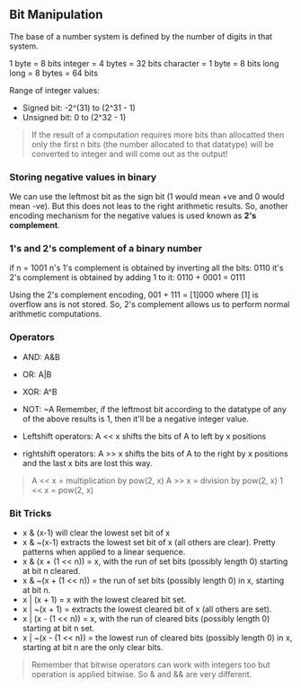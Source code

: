 ## Bit Manipulation

The base of a number system is defined by the number of digits in that system.

1 byte = 8 bits
integer = 4 bytes = 32 bits
character = 1 byte = 8 bits
long long = 8 bytes = 64 bits

Range of integer values:
-   Signed bit:     -2^(31) to (2^31 - 1)
-   Unsigned bit:   0 to (2^32 - 1)

> If the result of a computation requires more bits than allocatted then only the first n bits (the number allocated to that datatype) will be converted to integer and will come out as the output!

### Storing negative values in binary

We can use the leftmost bit as the sign bit (1 would mean +ve and 0 would mean -ve). But this does not leas to the right arithmetic results. So, another encoding mechanism for the negative values is used known as **2's complement**.

### 1's and 2's complement of a binary number

if n = 1001
n's 1's complement is obtained by inverting all the bits: 0110
it's 2's complement is obtained by adding 1 to it: 0110 + 0001 = 0111

Using the 2's complement encoding, 001 + 111 = [1]000 where [1] is overflow ans is not stored. So, 2's complement allows us to perform normal arithmetic computations.

### Operators

-   AND: A&B
-   OR: A|B
-   XOR: A^B
-   NOT: ~A
Remember, if the leftmost bit according to the datatype of any of the above results is 1, then it'll be a negative integer value.

-   Leftshift operators:    A << x shifts the bits of A to left by x positions 
-   rightshift operators:   A >> x shifts the bits of A to the right by x positions and the last x bits are lost this way.

> A << x = multiplication by pow(2, x)
> A >> x = division by pow(2, x)
> 1 << x = pow(2, x)

### Bit Tricks

-   x & (x-1) will clear the lowest set bit of x
-   x & ~(x-1) extracts the lowest set bit of x (all others are clear). Pretty patterns when applied to a linear sequence.
-   x & (x + (1 << n)) = x, with the run of set bits (possibly length 0) starting at bit n cleared.
-   x & ~(x + (1 << n)) = the run of set bits (possibly length 0) in x, starting at bit n.
-   x | (x + 1) = x with the lowest cleared bit set.
-   x | ~(x + 1) = extracts the lowest cleared bit of x (all others are set).
-   x | (x - (1 << n)) = x, with the run of cleared bits (possibly length 0) starting at bit n set.
-   x | ~(x - (1 << n)) = the lowest run of cleared bits (possibly length 0) in x, starting at bit n are the only clear bits.

> Remember that bitwise operators can work with integers too but operation is applied bitwise. So & and && are very different.